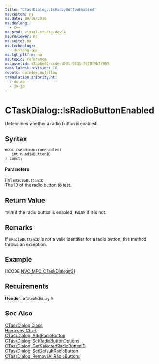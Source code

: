 ```yaml
---
title: "CTaskDialog::IsRadioButtonEnabled"
ms.custom: na
ms.date: 09/19/2016
ms.devlang: 
  - C++
ms.prod: visual-studio-dev14
ms.reviewer: na
ms.suite: na
ms.technology: 
  - devlang-cpp
ms.tgt_pltfrm: na
ms.topic: reference
ms.assetid: 53ba6e89-ccde-4531-9133-7578f9b77055
caps.latest.revision: 10
robots: noindex,nofollow
translation.priority.ht: 
  - de-de
  - ja-jp
---
```

# CTaskDialog::IsRadioButtonEnabled
Determines whether a radio button is enabled.  
  
## Syntax  
  
```  
BOOL IsRadioButtonEnabled(  
   int nRadioButtonID  
) const;  
```  
  
#### Parameters  
 [in] `nRadioButtonID`  
 The ID of the radio button to test.  
  
## Return Value  
 `TRUE` if the radio button is enabled, `FALSE` if it is not.  
  
## Remarks  
 If `nRadioButtonID` is not a valid identifier for a radio button, this method throws an exception.  
  
## Example  
 [!CODE [NVC_MFC_CTaskDialog#3](../CodeSnippet/VS_Snippets_Cpp/NVC_MFC_CTaskDialog#3)]  
  
## Requirements  
 **Header:** afxtaskdialog.h  
  
## See Also  
 [CTaskDialog Class](../vs140/CTaskDialog-Class.md)   
 [Hierarchy Chart](../vs140/Hierarchy-Chart.md)   
 [CTaskDialog::AddRadioButton](../vs140/CTaskDialog--AddRadioButton.md)   
 [CTaskDialog::SetRadioButtonOptions](../vs140/CTaskDialog--SetRadioButtonOptions.md)   
 [CTaskDialog::GetSelectedRadioButtonID](../vs140/CTaskDialog--GetSelectedRadioButtonID.md)   
 [CTaskDialog::SetDefaultRadioButton](../vs140/CTaskDialog--SetDefaultRadioButton.md)   
 [CTaskDialog::RemoveAllRadioButtons](../vs140/CTaskDialog--RemoveAllRadioButtons.md)